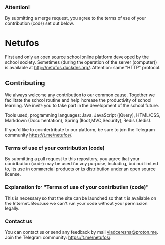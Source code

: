 ### Attention!
By submitting a merge request, you agree to the terms of use of your contribution (code) set out below.

# Netufos
First and only an open source school online platform developed by the school society. Sometimes (during the operation of the server (computer)) is available at http://netufos.duckdns.org/. Attention: same "HTTP" protocol.

## Contributing
We always welcome any contribution to our common cause. Together we facilitate the school routine and help increase the productivity of school learning. We invite you to take part in the development of the school future.

Tools used, programming languages: Java, JavaScript (jQuery), HTML/CSS, Markdown (Documentation), Spring (Boot,MVC,Security), Redis (Jedis).

If you'd like to countertribute to our platform, be sure to join the Telegram community https://t.me/netufos/.

### Terms of use of your contribution (code)
By submitting a pull request to this repository, you agree that your contribution (code) may be used for any purpose, including, but not limited to, its use in commercial products or its distribution under an open source license.

### Explanation for "Terms of use of your contribution (code)"
This is necessary so that the site can be launched so that it is available on the Internet. Because we can't run your code without your permission legally.

### Contact us
You can contact us or send any feedback by mail vladceresna@proton.me.
Join the Telegram community: https://t.me/netufos/.
